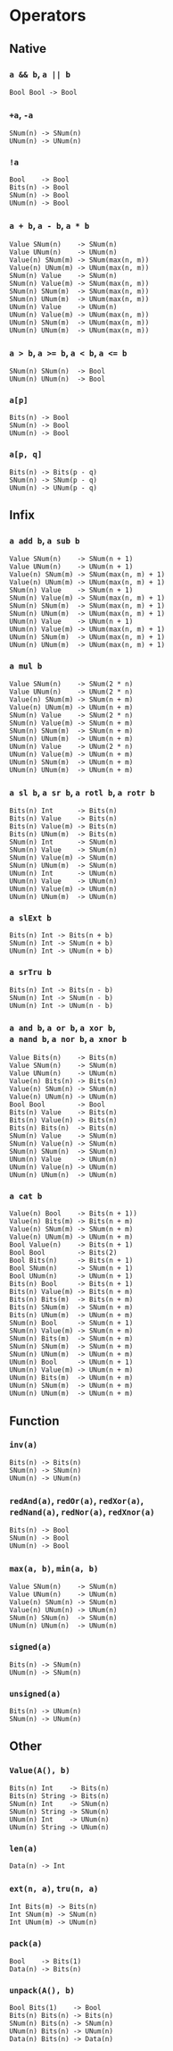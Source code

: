 # Operators

## Native

### `a && b`, `a || b`
```
Bool Bool -> Bool
```

### `+a`, `-a`
```
SNum(n) -> SNum(n)
UNum(n) -> UNum(n)
```

### `!a`
```
Bool    -> Bool
Bits(n) -> Bool
SNum(n) -> Bool
UNum(n) -> Bool
```

### `a + b`, `a - b`, `a * b`
```
Value SNum(n)    -> SNum(n)
Value UNum(n)    -> UNum(n)
Value(n) SNum(m) -> SNum(max(n, m))
Value(n) UNum(m) -> UNum(max(n, m))
SNum(n) Value    -> SNum(n)
SNum(n) Value(m) -> SNum(max(n, m))
SNum(n) SNum(m)  -> SNum(max(n, m))
SNum(n) UNum(m)  -> UNum(max(n, m))
UNum(n) Value    -> UNum(n)
UNum(n) Value(m) -> UNum(max(n, m))
UNum(n) SNum(m)  -> UNum(max(n, m))
UNum(n) UNum(m)  -> UNum(max(n, m))
```

### `a > b`, `a >= b`, `a < b`, `a <= b`
```
SNum(n) SNum(n)  -> Bool
UNum(n) UNum(n)  -> Bool
```

### `a[p]`
```
Bits(n) -> Bool
SNum(n) -> Bool
UNum(n) -> Bool
```

### `a[p, q]`
```
Bits(n) -> Bits(p - q)
SNum(n) -> SNum(p - q)
UNum(n) -> UNum(p - q)
```

## Infix

### `a add b`, `a sub b`
```
Value SNum(n)    -> SNum(n + 1)
Value UNum(n)    -> UNum(n + 1)
Value(n) SNum(m) -> SNum(max(n, m) + 1)
Value(n) UNum(m) -> UNum(max(n, m) + 1)
SNum(n) Value    -> SNum(n + 1)
SNum(n) Value(m) -> SNum(max(n, m) + 1)
SNum(n) SNum(m)  -> SNum(max(n, m) + 1)
SNum(n) UNum(m)  -> UNum(max(n, m) + 1)
UNum(n) Value    -> UNum(n + 1)
UNum(n) Value(m) -> UNum(max(n, m) + 1)
UNum(n) SNum(m)  -> UNum(max(n, m) + 1)
UNum(n) UNum(m)  -> UNum(max(n, m) + 1)
```

### `a mul b`
```
Value SNum(n)    -> SNum(2 * n)
Value UNum(n)    -> UNum(2 * n)
Value(n) SNum(m) -> SNum(n + m)
Value(n) UNum(m) -> UNum(n + m)
SNum(n) Value    -> SNum(2 * n)
SNum(n) Value(m) -> SNum(n + m)
SNum(n) SNum(m)  -> SNum(n + m)
SNum(n) UNum(m)  -> UNum(n + m)
UNum(n) Value    -> UNum(2 * n)
UNum(n) Value(m) -> UNum(n + m)
UNum(n) SNum(m)  -> UNum(n + m)
UNum(n) UNum(m)  -> UNum(n + m)
```

### `a sl b`, `a sr b`, `a rotl b`, `a rotr b`
```
Bits(n) Int      -> Bits(n)
Bits(n) Value    -> Bits(n)
Bits(n) Value(m) -> Bits(n)
Bits(n) UNum(m)  -> Bits(n)
SNum(n) Int      -> SNum(n)
SNum(n) Value    -> SNum(n)
SNum(n) Value(m) -> SNum(n)
SNum(n) UNum(m)  -> SNum(n)
UNum(n) Int      -> UNum(n)
UNum(n) Value    -> UNum(n)
UNum(n) Value(m) -> UNum(n)
UNum(n) UNum(m)  -> UNum(n)
```

### `a slExt b`
```
Bits(n) Int -> Bits(n + b)
SNum(n) Int -> SNum(n + b)
UNum(n) Int -> UNum(n + b)
```

### `a srTru b`
```
Bits(n) Int -> Bits(n - b)
SNum(n) Int -> SNum(n - b)
UNum(n) Int -> UNum(n - b)
```

### `a and b`, `a or b`, `a xor b`,<br/>`a nand b`, `a nor b`, `a xnor b`
```
Value Bits(n)    -> Bits(n)
Value SNum(n)    -> SNum(n)
Value UNum(n)    -> UNum(n)
Value(n) Bits(n) -> Bits(n)
Value(n) SNum(n) -> SNum(n)
Value(n) UNum(n) -> UNum(n)
Bool Bool        -> Bool
Bits(n) Value    -> Bits(n)
Bits(n) Value(n) -> Bits(n)
Bits(n) Bits(n)  -> Bits(n)
SNum(n) Value    -> SNum(n)
SNum(n) Value(n) -> SNum(n)
SNum(n) SNum(n)  -> SNum(n)
UNum(n) Value    -> UNum(n)
UNum(n) Value(n) -> UNum(n)
UNum(n) UNum(n)  -> UNum(n)
```

### `a cat b`
```
Value(n) Bool    -> Bits(n + 1))
Value(n) Bits(m) -> Bits(n + m)
Value(n) SNum(m) -> SNum(n + m)
Value(n) UNum(m) -> UNum(n + m)
Bool Value(n)    -> Bits(n + 1)
Bool Bool        -> Bits(2)
Bool Bits(n)     -> Bits(n + 1)
Bool SNum(n)     -> SNum(n + 1)
Bool UNum(n)     -> UNum(n + 1)
Bits(n) Bool     -> Bits(n + 1)
Bits(n) Value(m) -> Bits(n + m)
Bits(n) Bits(m)  -> Bits(n + m)
Bits(n) SNum(m)  -> SNum(n + m)
Bits(n) UNum(m)  -> UNum(n + m)
SNum(n) Bool     -> SNum(n + 1)
SNum(n) Value(m) -> SNum(n + m)
SNum(n) Bits(m)  -> SNum(n + m)
SNum(n) SNum(m)  -> SNum(n + m)
SNum(n) UNum(m)  -> UNum(n + m)
UNum(n) Bool     -> UNum(n + 1)
UNum(n) Value(m) -> UNum(n + m)
UNum(n) Bits(m)  -> UNum(n + m)
UNum(n) SNum(m)  -> UNum(n + m)
UNum(n) UNum(m)  -> UNum(n + m)
```

## Function

### `inv(a)`
```
Bits(n) -> Bits(n)
SNum(n) -> SNum(n)
UNum(n) -> UNum(n)
```

### `redAnd(a)`, `redOr(a)`, `redXor(a)`,<br/>`redNand(a)`, `redNor(a)`, `redXnor(a)`
```
Bits(n) -> Bool
SNum(n) -> Bool
UNum(n) -> Bool
```

### `max(a, b)`, `min(a, b)`
```
Value SNum(n)    -> SNum(n)
Value UNum(n)    -> UNum(n)
Value(n) SNum(n) -> SNum(n)
Value(n) UNum(n) -> UNum(n)
SNum(n) SNum(n)  -> SNum(n)
UNum(n) UNum(n)  -> UNum(n)
```

### `signed(a)`
```
Bits(n) -> SNum(n)
UNum(n) -> SNum(n)
```

### `unsigned(a)`
```
Bits(n) -> UNum(n)
SNum(n) -> UNum(n)
```

## Other

### `Value(A(), b)`

```
Bits(n) Int    -> Bits(n)
Bits(n) String -> Bits(n)
SNum(n) Int    -> SNum(n)
SNum(n) String -> SNum(n)
UNum(n) Int    -> UNum(n)
UNum(n) String -> UNum(n)
```

### `len(a)`
```
Data(n) -> Int
```

### `ext(n, a)`, `tru(n, a)`
```
Int Bits(m) -> Bits(n)
Int SNum(m) -> SNum(n)
Int UNum(m) -> UNum(n)
```

### `pack(a)`

```
Bool    -> Bits(1)
Data(n) -> Bits(n)
```

### `unpack(A(), b)`

```
Bool Bits(1)    -> Bool
Bits(n) Bits(n) -> Bits(n)
SNum(n) Bits(n) -> SNum(n)
UNum(n) Bits(n) -> UNum(n)
Data(n) Bits(n) -> Data(n)
```

